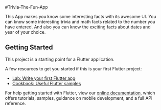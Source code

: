 #Trivia-The-Fun-App

This App makes you know some interesting facts with its awesome UI. You can know some interesting trivia and math facts related to the number you have entered. And also you can know the exciting facts about dates and year of your choice.

## Getting Started

This project is a starting point for a Flutter application.

A few resources to get you started if this is your first Flutter project:

- [Lab: Write your first Flutter app](https://flutter.io/docs/get-started/codelab)
- [Cookbook: Useful Flutter samples](https://flutter.io/docs/cookbook)

For help getting started with Flutter, view our 
[online documentation](https://flutter.io/docs), which offers tutorials, 
samples, guidance on mobile development, and a full API reference.
